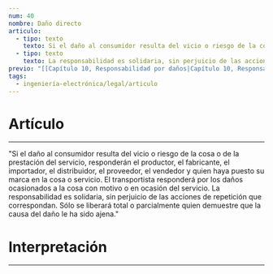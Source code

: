 ```yaml
---
num: 40
nombre: Daño directo
articulo:
  - tipo: texto
    texto: Si el daño al consumidor resulta del vicio o riesgo de la cosa o de la prestación del servicio, responderán el productor, el fabricante, el importador, el distribuidor, el proveedor, el vendedor y quien haya puesto su marca en la cosa o servicio. El transportista responderá por los daños ocasionados a la cosa con motivo o en ocasión del servicio.
  - tipo: texto
    texto: La responsabilidad es solidaria, sin perjuicio de las acciones de repetición que correspondan. Sólo se liberará total o parcialmente quien demuestre que la causa del daño le ha sido ajena.
previo: "[[Capítulo 10, Responsabilidad por daños|Capítulo 10, Responsabilidad por daños]]"
tags:
  - ingeniería-electrónica/legal/articulo
---
```

# Artículo
---
"Si el daño al consumidor resulta del vicio o riesgo de la cosa o de la prestación del servicio, responderán el productor, el fabricante, el importador, el distribuidor, el proveedor, el vendedor y quien haya puesto su marca en la cosa o servicio. El transportista responderá por los daños ocasionados a la cosa con motivo o en ocasión del servicio.
La responsabilidad es solidaria, sin perjuicio de las acciones de repetición que correspondan. Sólo se liberará total o parcialmente quien demuestre que la causa del daño le ha sido ajena."

# Interpretación
---
